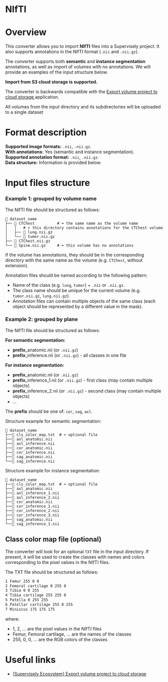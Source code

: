 <h1 align="left" style="border-bottom: 0"> NIfTI </h1>

# Overview

This converter allows you to import **NIfTI** files into a Supervisely project. It also supports annotations in the NIfTI format (`.nii` and `.nii.gz`).

The converter supports both **semantic** and **instance segmentation** annotations, as well as import of volumes with no annotations. We will provide an examples of the input structure below.

**Import from S3 cloud storage is supported.**

The converter is backwards compatible with the <a href="https://ecosystem.supervisely.com/apps/export-volume-project-to-cloud-storage"> Export volume project to cloud storage </a> application.

<!-- If the volumes were originally imported from cloud storage, the **source** volumes will be exported. -->

All volumes from the input directory and its subdirectories will be uploaded to a single dataset

# Format description

**Supported image formats:** `.nii`, `.nii.gz`.<br>
**With annotations:** Yes (semantic and instance segmentation).<br>
**Supported annotation format:** `.nii`, `.nii.gz`.<br>
**Data structure:** Information is provided below.<br>

# Input files structure

### Example 1: grouped by volume name

The NIfTI file should be structured as follows:

```text
📂 dataset_name
├── 📂 CTChest          # ⬅︎ the same name as the volume name
│   │   # ⬇︎ this directory contains annotations for the CTChest volume
│   ├── 🩻 lung.nii.gz
│   └── 🩻 tumor.nii.gz
├── 🩻 CTChest.nii.gz
└── 🩻 Spine.nii.gz     # ⬅︎ this volume has no annotations
```

If the volume has annotations, they should be in the corresponding directory with the same name as the volume (e.g. `CTChest`, without extension).

Annotation files should be named according to the following pattern:

- Name of the class (e.g. `lung`, `tumor`) + `.nii` or `.nii.gz`.<br>
- The class name should be unique for the current volume (e.g. `tumor.nii.gz`, `lung.nii.gz`).
- Annotation files can contain multiple objects of the same class (each object should be represented by a different value in the mask).<br>

### Example 2: grouped by plane

The NIfTI file should be structured as follows:

**For semantic segmentation:**

- **prefix**\_anatomic.nii (or `.nii.gz`)
- **prefix**\_inference.nii (or `.nii.gz`) - all classes in one file

**For instance segmentation:**

- **prefix**\_anatomic.nii (or `.nii.gz`)
- **prefix**\_inference_1.nii (or `.nii.gz`) - first class (may contain multiple objects)
- **prefix**\_inference_2.nii (or `.nii.gz`) - second class (may contain multiple objects)
- ...

The **prefix** should be one of: `cor`, `sag`, `axl`.

Structure example for semantic segmentation:

```text
📂 dataset_name
├──📄 cls_color_map.txt  # ⬅︎ optional file
├──🩻 axl_anatomic.nii
├──🩻 axl_inference.nii
├──🩻 cor_anatomic.nii
├──🩻 cor_inference.nii
├──🩻 sag_anatomic.nii
└──🩻 sag_inference.nii
```

Structure example for instance segmentation:

```text
📂 dataset_name
├──📄 cls_color_map.txt  # ⬅︎ optional file
├──🩻 axl_anatomic.nii
├──🩻 axl_inference_1.nii
├──🩻 axl_inference_2.nii
├──🩻 cor_anatomic.nii
├──🩻 cor_inference_1.nii
├──🩻 cor_inference_2.nii
├──🩻 cor_inference_3.nii
├──🩻 sag_anatomic.nii
└──🩻 sag_inference_1.nii
```

## Class color map file (optional)

The converter will look for an optional `TXT` file in the input directory. If present, it will be used to create the classes with names and colors corresponding to the pixel values in the NIfTI files.

The TXT file should be structured as follows:

```txt
1 Femur 255 0 0
2 Femoral cartilage 0 255 0
3 Tibia 0 0 255
4 Tibia cartilage 255 255 0
5 Patella 0 255 255
6 Patellar cartilage 255 0 255
7 Miniscus 175 175 175
```

where:

- 1, 2, ... are the pixel values in the NIfTI files
- Femur, Femoral cartilage, ... are the names of the classes
- 255, 0, 0, ... are the RGB colors of the classes

# Useful links

- <a href="https://ecosystem.supervisely.com/apps/export-volume-project-to-cloud-storage" target="_blank">[Supervisely Ecosystem] Export volume project to cloud storage</a>
